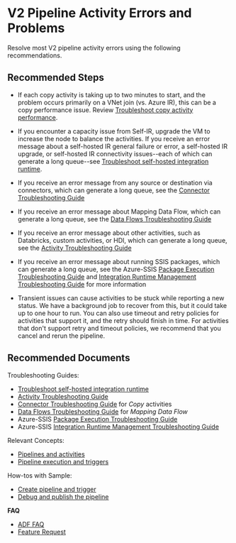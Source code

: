 <properties
  pagetitle="V2 Pipeline Activity Errors and Problems&#xD;"
  service=""
  resource=""
  ms.author="pacodel,spagarwa"
  selfhelptype="Generic"
  supporttopicids="32788532"
  resourcetags=""
  productpesids="15613"
  cloudenvironments="public,fairfax,usnat,ussec"
  articleid="31d2e95f-a781-4b9c-98dd-1338efb47e29"
  ownershipid="AzureData_DataFactory" />
# V2 Pipeline Activity Errors and Problems

Resolve most V2 pipeline activity errors using the following recommendations. 

## **Recommended Steps**

* If each copy activity is taking up to two minutes to start, and the problem occurs primarily on a VNet join (vs. Azure IR), this can be a copy performance issue. Review [Troubleshoot copy activity performance](https://docs.microsoft.com/azure/data-factory/copy-activity-performance-troubleshooting).

* If you encounter a capacity issue from Self-IR, upgrade the VM to increase the node to balance the activities. If you receive an error message about a self-hosted IR general failure or error, a self-hosted IR upgrade, or self-hosted IR connectivity issues--each of which can generate a long queue--see [Troubleshoot self-hosted integration runtime](https://docs.microsoft.com/azure/data-factory/self-hosted-integration-runtime-troubleshoot-guide).

* If you receive an error message from any source or destination via connectors, which can generate a long queue, see the [Connector Troubleshooting Guide](https://docs.microsoft.com/azure/data-factory/connector-troubleshoot-guide)

* If you receive an error message about Mapping Data Flow, which can generate a long queue, see the [Data Flows Troubleshooting Guide](https://docs.microsoft.com/azure/data-factory/data-flow-troubleshoot-guide)

* If you receive an error message about other activities, such as Databricks, custom activities, or HDI, which can generate a long queue, see the [Activity Troubleshooting Guide](https://docs.microsoft.com/azure/data-factory/data-factory-troubleshoot-guide)

* If you receive an error message about running SSIS packages, which can generate a long queue, see the Azure-SSIS [Package Execution Troubleshooting Guide](https://docs.microsoft.com/azure/data-factory/ssis-integration-runtime-ssis-activity-faq) and [Integration Runtime Management Troubleshooting Guide](https://docs.microsoft.com/azure/data-factory/ssis-integration-runtime-management-troubleshoot) for more information

* Transient issues can cause activities to be stuck while reporting a new status. We have a background job to recover from this, but it could take up to one hour to run. You can also use timeout and retry policies for activities that support it, and the retry should finish in time. For activities that don't support retry and timeout policies, we recommend that you cancel and rerun the pipeline.

## **Recommended Documents**

Troubleshooting Guides:

 * [Troubleshoot self-hosted integration runtime](https://docs.microsoft.com/azure/data-factory/self-hosted-integration-runtime-troubleshoot-guide) 
 * [Activity Troubleshooting Guide](https://docs.microsoft.com/azure/data-factory/data-factory-troubleshoot-guide)
 * [Connector Troubleshooting Guide](https://docs.microsoft.com/azure/data-factory/connector-troubleshoot-guide) for _Copy_ activities
 * [Data Flows Troubleshooting Guide](https://docs.microsoft.com/azure/data-factory/data-flow-troubleshoot-guide) for _Mapping Data Flow_
 * Azure-SSIS [Package Execution Troubleshooting Guide](https://docs.microsoft.com/azure/data-factory/ssis-integration-runtime-ssis-activity-faq)
 * Azure-SSIS [Integration Runtime Management Troubleshooting Guide](https://docs.microsoft.com/azure/data-factory/ssis-integration-runtime-management-troubleshoot)

Relevant Concepts:
 * [Pipelines and activities](https://docs.microsoft.com/azure/data-factory/concepts-pipelines-activities)
 * [Pipeline execution and triggers](https://docs.microsoft.com/azure/data-factory/concepts-pipeline-execution-triggers)

How-tos with Sample:
 * [Create pipeline and trigger](https://docs.microsoft.com/azure/data-factory/quickstart-create-data-factory-portal#create-a-pipeline)
 * [Debug and publish the pipeline](https://docs.microsoft.com/azure/data-factory/tutorial-copy-data-portal#debug-and-publish-the-pipeline)

**FAQ**

- [ADF FAQ](https://docs.microsoft.com/azure/data-factory/frequently-asked-questions)
- [Feature Request](https://feedback.azure.com/forums/270578-azure-data-factory)
